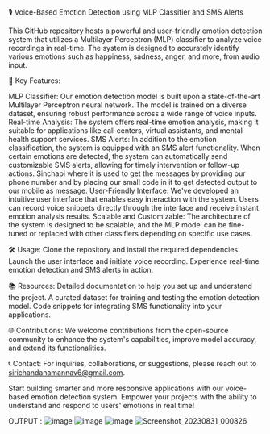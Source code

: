 🎙️ Voice-Based Emotion Detection using MLP Classifier and SMS Alerts


This GitHub repository hosts a powerful and user-friendly emotion detection system that utilizes a Multilayer Perceptron (MLP) classifier to analyze voice recordings in real-time.
The system is designed to accurately identify various emotions such as happiness, sadness, anger, and more, from audio input.

🚀 Key Features:

MLP Classifier: Our emotion detection model is built upon a state-of-the-art Multilayer Perceptron neural network. The model is trained on a diverse dataset, ensuring robust performance across a wide range of voice inputs.
Real-time Analysis: The system offers real-time emotion analysis, making it suitable for applications like call centers, virtual assistants, and mental health support services.
SMS Alerts: In addition to the emotion classification, the system is equipped with an SMS alert functionality. When certain emotions are detected, the system can automatically send customizable SMS alerts, allowing for timely intervention or follow-up actions. Sinchapi where it is used to get the messages  by providing our phone number  and by placing our small code in it to get detected output to our mobile as message.
User-Friendly Interface: We've developed an intuitive user interface that enables easy interaction with the system. Users can record voice snippets directly through the interface and receive instant emotion analysis results.
Scalable and Customizable: The architecture of the system is designed to be scalable, and the MLP model can be fine-tuned or replaced with other classifiers depending on specific use cases.

🛠️ Usage:
Clone the repository and install the required dependencies.
Launch the user interface and initiate voice recording.
Experience real-time emotion detection and SMS alerts in action.

📚 Resources:
Detailed documentation to help you set up and understand the project.
A curated dataset for training and testing the emotion detection model.
Code snippets for integrating SMS functionality into your applications.

🌐 Contributions:
We welcome contributions from the open-source community to enhance the system's capabilities, improve model accuracy, and extend its functionalities.

📞 Contact:
For inquiries, collaborations, or suggestions, please reach out to sirichandanamannav6@gmail.com.

Start building smarter and more responsive applications with our voice-based emotion detection system. Empower your projects with the ability to understand and respond to users' emotions in real time!

OUTPUT :
![image](https://github.com/Sirichandana7/VoiceBasedEmotionDetection/assets/83815075/ed4f330e-9fa0-4734-be59-fa7f082b6907)
![image](https://github.com/Sirichandana7/VoiceBasedEmotionDetection/assets/83815075/72cf900c-0043-4168-9f66-202068d285a0)
![image](https://github.com/Sirichandana7/VoiceBasedEmotionDetection/assets/83815075/de079f14-80eb-4e64-a8e3-b5e9dafbede9)
![Screenshot_20230831_000826](https://github.com/Sirichandana7/VoiceBasedEmotionDetection/assets/83815075/f7bbc622-7b6e-4498-bbb6-76b5e305da08) 





